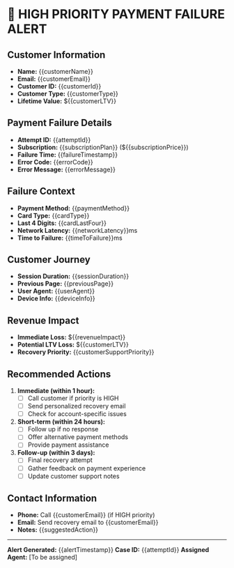 # 🚨 HIGH PRIORITY PAYMENT FAILURE ALERT

## Customer Information
- **Name:** {{customerName}}
- **Email:** {{customerEmail}}
- **Customer ID:** {{customerId}}
- **Customer Type:** {{customerType}}
- **Lifetime Value:** ${{customerLTV}}

## Payment Failure Details
- **Attempt ID:** {{attemptId}}
- **Subscription:** {{subscriptionPlan}} (${{subscriptionPrice}})
- **Failure Time:** {{failureTimestamp}}
- **Error Code:** {{errorCode}}
- **Error Message:** {{errorMessage}}

## Failure Context
- **Payment Method:** {{paymentMethod}}
- **Card Type:** {{cardType}}
- **Last 4 Digits:** {{cardLastFour}}
- **Network Latency:** {{networkLatency}}ms
- **Time to Failure:** {{timeToFailure}}ms

## Customer Journey
- **Session Duration:** {{sessionDuration}}
- **Previous Page:** {{previousPage}}
- **User Agent:** {{userAgent}}
- **Device Info:** {{deviceInfo}}

## Revenue Impact
- **Immediate Loss:** ${{revenueImpact}}
- **Potential LTV Loss:** ${{customerLTV}}
- **Recovery Priority:** {{customerSupportPriority}}

## Recommended Actions
1. **Immediate (within 1 hour):**
   - [ ] Call customer if priority is HIGH
   - [ ] Send personalized recovery email
   - [ ] Check for account-specific issues

2. **Short-term (within 24 hours):**
   - [ ] Follow up if no response
   - [ ] Offer alternative payment methods
   - [ ] Provide payment assistance

3. **Follow-up (within 3 days):**
   - [ ] Final recovery attempt
   - [ ] Gather feedback on payment experience
   - [ ] Update customer support notes

## Contact Information
- **Phone:** Call {{customerEmail}} (if HIGH priority)
- **Email:** Send recovery email to {{customerEmail}}
- **Notes:** {{suggestedAction}}

---
**Alert Generated:** {{alertTimestamp}}
**Case ID:** {{attemptId}}
**Assigned Agent:** [To be assigned]
